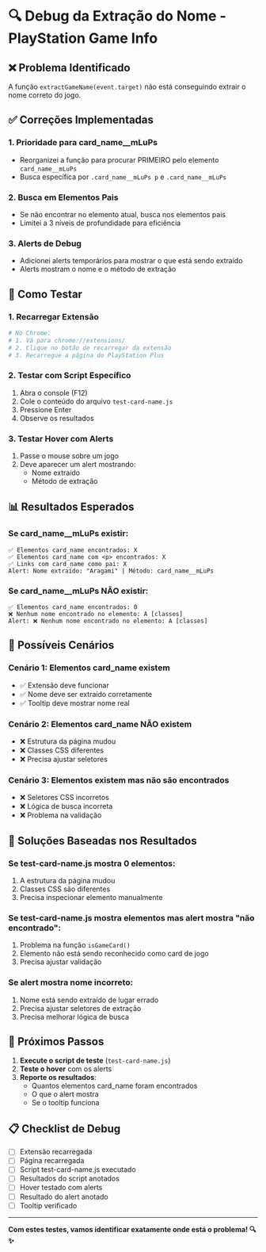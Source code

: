 # 🔍 Debug da Extração do Nome - PlayStation Game Info

## ❌ Problema Identificado

A função `extractGameName(event.target)` não está conseguindo extrair o nome correto do jogo.

## ✅ Correções Implementadas

### 1. **Prioridade para card_name__mLuPs**
- Reorganizei a função para procurar PRIMEIRO pelo elemento `card_name__mLuPs`
- Busca específica por `.card_name__mLuPs p` e `.card_name__mLuPs`

### 2. **Busca em Elementos Pais**
- Se não encontrar no elemento atual, busca nos elementos pais
- Limitei a 3 níveis de profundidade para eficiência

### 3. **Alerts de Debug**
- Adicionei alerts temporários para mostrar o que está sendo extraído
- Alerts mostram o nome e o método de extração

## 🧪 Como Testar

### **1. Recarregar Extensão**
```bash
# No Chrome:
# 1. Vá para chrome://extensions/
# 2. Clique no botão de recarregar da extensão
# 3. Recarregue a página do PlayStation Plus
```

### **2. Testar com Script Específico**
1. Abra o console (F12)
2. Cole o conteúdo do arquivo `test-card-name.js`
3. Pressione Enter
4. Observe os resultados

### **3. Testar Hover com Alerts**
1. Passe o mouse sobre um jogo
2. Deve aparecer um alert mostrando:
   - Nome extraído
   - Método de extração

## 📊 Resultados Esperados

### **Se card_name__mLuPs existir:**
```
✅ Elementos card_name encontrados: X
✅ Elementos card_name com <p> encontrados: X
✅ Links com card_name como pai: X
Alert: Nome extraído: "Aragami" | Método: card_name__mLuPs
```

### **Se card_name__mLuPs NÃO existir:**
```
✅ Elementos card_name encontrados: 0
❌ Nenhum nome encontrado no elemento: A [classes]
Alert: ❌ Nenhum nome encontrado no elemento: A [classes]
```

## 🎯 Possíveis Cenários

### **Cenário 1: Elementos card_name existem**
- ✅ Extensão deve funcionar
- ✅ Nome deve ser extraído corretamente
- ✅ Tooltip deve mostrar nome real

### **Cenário 2: Elementos card_name NÃO existem**
- ❌ Estrutura da página mudou
- ❌ Classes CSS diferentes
- ❌ Precisa ajustar seletores

### **Cenário 3: Elementos existem mas não são encontrados**
- ❌ Seletores CSS incorretos
- ❌ Lógica de busca incorreta
- ❌ Problema na validação

## 🔧 Soluções Baseadas nos Resultados

### **Se test-card-name.js mostra 0 elementos:**
1. A estrutura da página mudou
2. Classes CSS são diferentes
3. Precisa inspecionar elemento manualmente

### **Se test-card-name.js mostra elementos mas alert mostra "não encontrado":**
1. Problema na função `isGameCard()`
2. Elemento não está sendo reconhecido como card de jogo
3. Precisa ajustar validação

### **Se alert mostra nome incorreto:**
1. Nome está sendo extraído de lugar errado
2. Precisa ajustar seletores de extração
3. Precisa melhorar lógica de busca

## 🚀 Próximos Passos

1. **Execute o script de teste** (`test-card-name.js`)
2. **Teste o hover** com os alerts
3. **Reporte os resultados**:
   - Quantos elementos card_name foram encontrados
   - O que o alert mostra
   - Se o tooltip funciona

## 📋 Checklist de Debug

- [ ] Extensão recarregada
- [ ] Página recarregada
- [ ] Script test-card-name.js executado
- [ ] Resultados do script anotados
- [ ] Hover testado com alerts
- [ ] Resultado do alert anotado
- [ ] Tooltip verificado

---

**Com estes testes, vamos identificar exatamente onde está o problema! 🔍✨**
